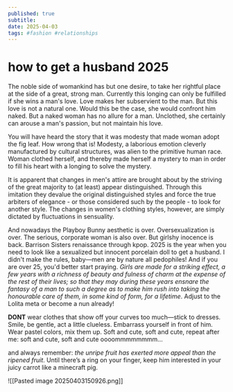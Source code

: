 ```yaml
---
published: true
subtitle: 
date: 2025-04-03
tags: #fashion #relationships
---
```


# how to get a husband 2025

The noble side of womankind has but one desire, to take her rightful place at the side of a great, strong man. Currently this longing can only be fulfilled if she wins a man's love. Love makes her subservient to the man. But this love is not a natural one. Would this be the case, she would confront him naked. But a naked woman has no allure for a man. Unclothed, she certainly can arouse a man's passion, but not maintain his love. 

You will have heard the story that it was modesty that made woman adopt the fig leaf. How wrong that is! Modesty, a laborious emotion cleverly manufactured by cultural structures, was alien to the primitive human race. Woman clothed herself, and thereby made herself a mystery to man in order to fill his heart with a longing to solve the mystery.

It is apparent that changes in men's attire are brought about by the striving of the great majority to (at least) appear distinguished. Through this imitation they devalue the original distinguished styles and force the true arbiters of elegance - or those considered such by the people - to look for another style. The changes in women's clothing styles, however, are simply dictated by fluctuations in sensuality.

And nowadays the Playboy Bunny aesthetic is over. Oversexualization is over. The serious, corporate woman is also over. But girlshy inocence is back. Barrison Sisters renaissance through kpop. 2025 is the year when you need to look like a sexualized but innocent porcelain doll to get a husband. I didn't make the rules, baby—men are by nature all pedophiles! And if you are over 25, you'd better start praying. *Girls are made for a striking effect, a few years with a richness of beauty and fulness of charm at the expense of the rest of their lives; so that they may during these years ensnare the fantasy of a man to such a degree as to make him rush into taking the honourable care of them, in some kind of form, for a lifetime*. Adjust to the Lolita meta or become a nun already!

**DONT** wear clothes that show off your curves too much—stick to dresses. Smile, be gentle, act a little clueless. Embarrass yourself in front of him. Wear pastel colors, mix them up. Soft and cute, soft and cute, repeat after me: soft and cute, soft and cute oooommmmmmmm…

and always remember: *the unripe fruit has exerted more appeal than the ripened fruit*. Until there’s a ring on your finger, keep him interested in your juicy carrot like a minecraft pig.

![[Pasted image 20250403150926.png]]

